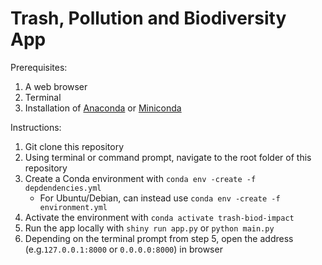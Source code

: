 # Trash, Pollution and Biodiversity App

Prerequisites:

1. A web browser
2. Terminal
3. Installation of [Anaconda](https://repo.anaconda.com/archive/) or [Miniconda](https://repo.anaconda.com/miniconda/)

Instructions:

1. Git clone this repository
2. Using terminal or command prompt, navigate to the root folder of this repository
3. Create a Conda environment with `conda env -create -f depdendencies.yml`
   - For Ubuntu/Debian, can instead use `conda env -create -f environment.yml`
4. Activate the environment with `conda activate trash-biod-impact`
5. Run the app locally with `shiny run app.py` or `python main.py`
6. Depending on the terminal prompt from step 5, open the address (e.g.`127.0.0.1:8000` or `0.0.0.0:8000`) in browser